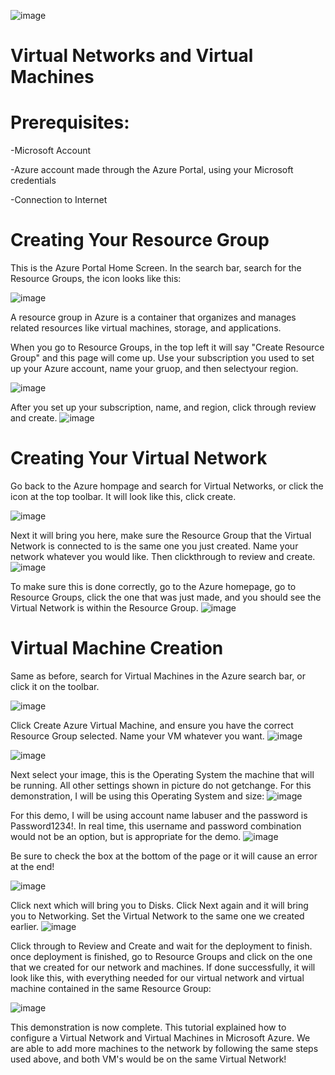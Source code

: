 ![image](https://github.com/user-attachments/assets/f4a86f09-09b8-4ab5-870b-a2de3c588e6f)
# Virtual Networks and Virtual Machines


# Prerequisites:
-Microsoft Account

-Azure account made through the Azure Portal, using your Microsoft credentials

-Connection to Internet


# Creating Your Resource Group

This is the Azure Portal Home Screen. In the search bar, search for the Resource Groups, the icon looks like this:

![image](https://github.com/user-attachments/assets/4f7a541e-bfe2-40d0-b081-ca71c51b5045)


A resource group in Azure is a container that organizes and manages related resources like virtual machines, storage, and applications.

When you go to Resource Groups, in the top left it will say "Create Resource Group" and this page will come up. Use your subscription you used to set up your Azure account, name your gruop, and then selectyour region.

![image](https://github.com/user-attachments/assets/5ee0f022-4278-4e23-9411-6a813d43f9e5)

After you set up your subscription, name, and region, click through review and create.
![image](https://github.com/user-attachments/assets/54074f5f-2776-48e7-a838-fc03382e5c80)



# Creating Your Virtual Network

Go back to the Azure hompage and search for Virtual Networks, or click the icon at the top toolbar. It will look like this, click create.

![image](https://github.com/user-attachments/assets/a2ac2053-9e1c-4ed6-8129-04a984c755be)


Next it will bring you here, make sure the Resource Group that the Virtual Network is connected to is the same one you just created. Name your network whatever you would like. Then clickthrough to review and create.
![image](https://github.com/user-attachments/assets/86695987-790e-4489-bef7-aed3e56c4eca)


To make sure this is done correctly, go to the Azure homepage, go to Resource Groups, click the one that was just made, and you should see the Virtual Network is within the Resource Group. 
![image](https://github.com/user-attachments/assets/7e9a3965-f3b6-47f0-b75f-16c88abafa47)

# Virtual Machine Creation

Same as before, search for Virtual Machines in the Azure search bar, or click it on the toolbar.

![image](https://github.com/user-attachments/assets/5b34703c-b046-4e35-baff-7f5ddc77342b)

Click Create Azure Virtual Machine, and ensure you have the correct Resource Group selected. Name your VM whatever you want.
![image](https://github.com/user-attachments/assets/d0332a51-d6db-45cf-acb5-b10d7857c850)

![image](https://github.com/user-attachments/assets/846e72e2-7f21-4e58-bf7d-307a219b9d81)

Next select your image, this is the Operating System the machine that will be running. All other settings shown in picture do not getchange. For this demonstration, I will be using this Operating System and size:
![image](https://github.com/user-attachments/assets/badf6bef-e65f-40b7-9290-9a8b1edfc28d)

For this demo, I will be using account name labuser and the password is Password1234!. In real time, this username and password combination would not be an option, but is appropriate for the demo.
![image](https://github.com/user-attachments/assets/3f08cfc0-159a-41f6-9a74-9b8597567870)


Be sure to check the box at the bottom of the page or it will cause an error at the end!

![image](https://github.com/user-attachments/assets/655de003-d27b-4c1c-9a58-399990fd6cd1)

Click next which will bring you to Disks. Click Next again and it will bring you to Networking. Set the Virtual Network to the same one we created earlier.
![image](https://github.com/user-attachments/assets/41dfd4ed-32e3-4fb2-96f4-595fc5224b95)

Click through to Review and Create and wait for the deployment to finish. once deployment is finished, go to Resource Groups and click on the one that we created for our network and machines. If done successfully, it will look like this, with everything needed for our virtual network and virtual machine contained in the same Resource Group:

![image](https://github.com/user-attachments/assets/9606fbcf-7253-4be3-a7de-6783e6c6a3d7)

This demonstration is now complete. This tutorial explained how to configure a Virtual Network and Virtual Machines in Microsoft Azure. We are able to add more machines to the network by following the same steps used above, and both VM's would be on the same Virtual Network!







